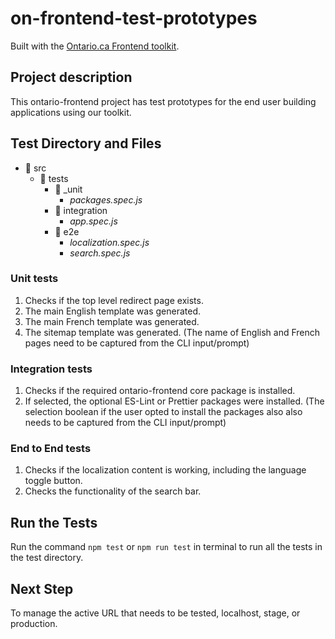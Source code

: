 # on-frontend-test-prototypes

Built with the [Ontario.ca Frontend toolkit](https://github.com/ongov/ontario-frontend).

## Project description

This ontario-frontend project has test prototypes for the end user building applications using our toolkit.

## Test Directory and Files
- 📂 src
    - 📂 tests
        - 📂 _unit
            - *packages.spec.js*
        - 📂 integration
            - *app.spec.js*
        - 📂 e2e
            - *localization.spec.js*
            - *search.spec.js*

### Unit tests
1. Checks if the top level redirect page exists.
2. The main English template was generated.
3. The main French template was generated.
4. The sitemap template was generated.
(The name of English and French pages need to be captured from the CLI input/prompt)

### Integration tests
1. Checks if the required ontario-frontend core package is installed.
2. If selected, the optional ES-Lint or Prettier packages were installed.
(The selection boolean if the user opted to install the packages also also needs to be captured from the CLI input/prompt)

### End to End tests
1. Checks if the localization content is working, including the language toggle button.
2. Checks the functionality of the search bar.

## Run the Tests
Run the command `npm test` or `npm run test` in terminal to run all the tests in the test directory.

## Next Step
To manage the active URL that needs to be tested, localhost, stage, or production.
